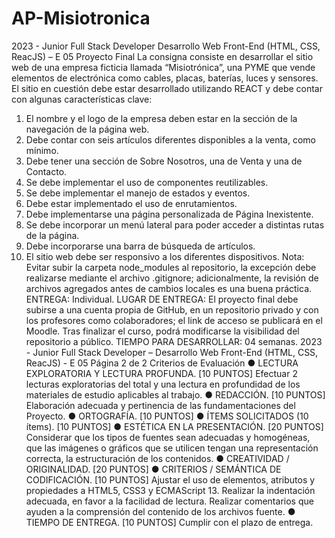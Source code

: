 # AP-Misiotronica
2023 - Junior Full Stack Developer Desarrollo Web Front-End (HTML, CSS, ReacJS) – E 05 Proyecto Final
La consigna consiste en desarrollar el sitio web de una empresa ficticia llamada “Misiotrónica”, una
PYME que vende elementos de electrónica como cables, placas, baterías, luces y sensores.
El sitio en cuestión debe estar desarrollado utilizando REACT y debe contar con algunas características
clave:
1. El nombre y el logo de la empresa deben estar en la sección de la navegación de la página
web.
2. Debe contar con seis artículos diferentes disponibles a la venta, como mínimo.
3. Debe tener una sección de Sobre Nosotros, una de Venta y una de Contacto.
4. Se debe implementar el uso de componentes reutilizables.
5. Se debe implementar el manejo de estados y eventos.
6. Debe estar implementado el uso de enrutamientos.
7. Debe implementarse una página personalizada de Página Inexistente.
8. Se debe incorporar un menú lateral para poder acceder a distintas rutas de la página.
9. Debe incorporarse una barra de búsqueda de artículos.
10. El sitio web debe ser responsivo a los diferentes dispositivos.
Nota: Evitar subir la carpeta node_modules al repositorio, la excepción debe realizarse mediante el
archivo .gitignore; adicionalmente, la revisión de archivos agregados antes de cambios locales es una
buena práctica.
ENTREGA: Individual.
LUGAR DE ENTREGA: El proyecto final debe subirse a una cuenta propia de GitHub, en un repositorio
privado y con los profesores como colaboradores; el link de acceso se publicará en el Moodle. Tras
finalizar el curso, podrá modificarse la visibilidad del repositorio a público.
TIEMPO PARA DESARROLLAR: 04 semanas.
2023 - Junior Full Stack Developer – Desarrollo Web Front-End (HTML, CSS, ReacJS) - E 05 Página 2 de 2
Criterios de Evaluación
● LECTURA EXPLORATORIA Y LECTURA PROFUNDA. [10 PUNTOS]
Efectuar 2 lecturas exploratorias del total y una lectura en profundidad de los materiales de estudio
aplicables al trabajo.
● REDACCIÓN. [10 PUNTOS]
Elaboración adecuada y pertinencia de las fundamentaciones del Proyecto.
● ORTOGRAFÍA. [10 PUNTOS]
● ÍTEMS SOLICITADOS (10 ítems). [10 PUNTOS]
● ESTÉTICA EN LA PRESENTACIÓN. [20 PUNTOS]
Considerar que los tipos de fuentes sean adecuadas y homogéneas, que las imágenes o gráficos
que se utilicen tengan una representación correcta, la estructuración de los contenidos.
● CREATIVIDAD / ORIGINALIDAD. [20 PUNTOS]
● CRITERIOS / SEMÁNTICA DE CODIFICACIÓN. [10 PUNTOS]
Ajustar el uso de elementos, atributos y propiedades a HTML5, CSS3 y ECMAScript 13. Realizar
la indentación adecuada, en favor a la facilidad de lectura. Realizar comentarios que ayuden a la
comprensión del contenido de los archivos fuente.
● TIEMPO DE ENTREGA. [10 PUNTOS]
Cumplir con el plazo de entrega.